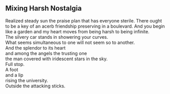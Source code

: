 Mixing Harsh Nostalgia
----------------------
Realized steady sun the praise plan that has everyone sterile. There ought to be a key of an acerb friendship preserving in a boulevard. And you begin like a garden and my heart moves from being harsh to being infinite.  
The silvery car stands in showering your curves.  
What seems simultaneous to one will not seem so to another.  
And the splendor to its heart  
and among the angels the trusting one  
the man covered with iridescent stars in the sky.  
Full stop.  
A foot  
and a lip  
rising the university.  
Outside the attacking sticks.  
